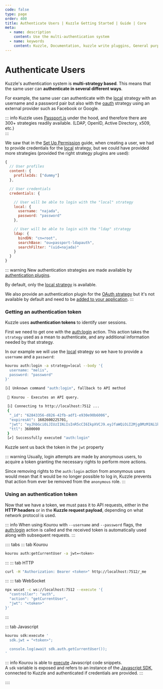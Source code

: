 ```yaml
---
code: false
type: page
order: 400
title: Authenticate Users | Kuzzle Getting Started | Guide | Core
meta:
  - name: description
    content: Use the multi-authentication system
  - name: keywords
    content: Kuzzle, Documentation, kuzzle write pluggins, General purpose backend, Write an Application, iot, backend, opensource, realtime, Authenticate Users
---
```


# Authenticate Users

Kuzzle's authentication system is **multi-strategy based**. This means that the same user can **authenticate in several different ways**.

For example, the same user can authenticate with the [local](/core/2/guides/main-concepts/authentication#local-strategy) strategy with an username and a password pair but also with the [oauth](/core/2/guides/main-concepts/authentication#oauth-strategy) strategy using an external provider such as Facebook or Google.

::: info
Kuzzle uses [Passport.js](http://www.passportjs.org/) under the hood, and therefore there are 300+ strategies readily available. (LDAP, OpenID, Active Directory, x509, etc.)  
:::

We saw that in the [Set Up Permission](/core/2/guides/getting-started/set-up-permissions) guide, when creating a user, we had to provide credentials for the [local](/core/2/guides/main-concepts/authentication#local-strategy) strategy, but we could have provided more strategies (provided the right strategy plugins are used):

```js
{
  // User profiles
  content: {
    profileIds: ["dummy"]
  },

  // User credentials
  credentials: {

    // User will be able to login with the "local" strategy
    local: {
      username: "najada",
      password: "password"
    },

    // User will be able to login with the "ldap" strategy
    ldap: {
      bindDN: "cn=root",
      searchBase: "ou=passport-ldapauth",
      searchFilter: "(uid=najada)"
    }
  }
}
```

::: warning
New authentication strategies are made available by [authentication plugins](/core/2/guides/write-plugins/integrate-authentication-strategy).  

By default, only the [local strategy](/core/2/guides/main-concepts/authentication#local-strategy) is available.  

We also provide an authentication plugin for the [OAuth strategy](/core/2/guides/main-concepts/authentication#oauth-strategy) but it's not available by default and need to be [added to your application](/core/2/guides/develop-on-kuzzle/external-plugins).
:::

### Getting an authentication token

Kuzzle uses **authentication tokens** to identify user sessions.  

First we need to get one with the [auth:login](/core/2/api/controllers/auth/login) action. This action takes the `strategy` used as a mean to authenticate, and any additional information needed by that strategy.

In our example we will use the [local](/core/2/guides/main-concepts/authentication#local-strategy) strategy so we have to provide a `username` and a `password`:

```bash
kourou auth:login -a strategy=local --body '{
  username: "melis",
  password: "password"
}'
```

```bash
[ℹ] Unknown command "auth:login", fallback to API method
 
 🚀 Kourou - Executes an API query.
 
 [ℹ] Connecting to http://localhost:7512 ...
 {
  "_id": "62843356-d826-42fb-adf1-e930e90b6006",
  "expiresAt": 1602600225701,
  "jwt": "eyJhbGciOiJIUzI1NiIsInR5cCI6IkpXVCJ9.eyJfaWQiOiI2Mjg0MzM1Ni1kODI2LTQyZmItYWRmMS1lOTMwZTkwYjYwMDYiLCJpYXQiOjE2MDI1OTY2MjUsImV4cCI6MTYwMjYwMDIyNX0.0HZF_AhyTzPCRxdaMbT6hlwLflYG4emmLlTD6YV_Nmo",
  "ttl": 3600000
 }
 [✔] Successfully executed "auth:login"
```

Kuzzle sent us back the token in the `jwt` property

::: warning
Usually, login attempts are made by anonymous users, to acquire a token granting the necessary rights to perform more actions.

Since removing rights to the `auth:login` action from anonymous users would mean that it would be no longer possible to log in, Kuzzle prevents that action from ever be removed from the `anonymous` role.
:::

### Using an authentication token

Now that we have a token, we must pass it to API requests, either in the **HTTP headers** or in the **Kuzzle request payload**, depending on what network protocol is used.

::: info
When using Kourou with `--username` and `--password` flags, the [auth:login](/core/2/api/controllers/auth/login) action is called and the received token is automatically used along with subsequent requests.
:::


:::: tabs
::: tab Kourou

```bash
kourou auth:getCurrentUser -a jwt=<token>
```

:::
::: tab HTTP

``` bash
curl -H "Authorization: Bearer <token>" http://localhost:7512/_me
```

:::
::: tab WebSocket

```bash
npx wscat -c ws://localhost:7512 --execute '{
  "controller": "auth",
  "action": "getCurrentUser",
  "jwt": "<token>"
}'
```

:::

::: tab Javascript

```bash
kourou sdk:execute '
  sdk.jwt = "<token>";

  console.log(await sdk.auth.getCurrentUser());
'
```

::: info
Kourou is able to [execute](https://github.com/kuzzleio/kourou/blob/master/README.md#kourou-sdkexecute-code) Javascript code snippets.  
A `sdk` variable is exposed and refers to an instance of the [Javascript SDK](/sdk/js/7), connected to Kuzzle and authenticated if credentials are provided.
::: 

::::

<GuidesLinks 
  :prev="{ text: 'Set up Permissions', url: '/guides/getting-started/set-up-permissions' }" 
  :next="{ text: 'Subscribe to Realtime Notifications', url: '/guides/getting-started/subscribe-realtime-notifications/' }" 
/>

